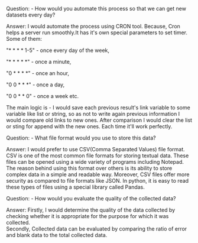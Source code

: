 Question:     - How would you automate this process so that we can get new datasets every day?


Answer:       I would automate the process using CRON tool. Because, Cron helps a server run smoothly.It has it's own special parameters to set timer. Some of them: 

"* * * * 1-5" -  	once every day of the week,

"* * * * *" - once a minute,

"0 * * * *" - once an hour,

"0 0 * * *" - once a day,

"0 0 * * 0" - once a week etc.

The main logic is - 
I would save each previous result's link variable to some variable like list or string, so as not to write again previous information I would compare old links to new ones. After comparison I would clear the list or sting for append with the new ones. Each time it'll work perfectly.





Question:     - What file format would you use to store this data?


Answer:       I would prefer to use CSV(Comma Separated Values) file format. CSV is one of the most common file formats for storing textual data.
These files can be opened using a wide variety of programs including Notepad. The reason behind using this format over others is its ability to store complex data in a simple and readable way.
Moreover, CSV files offer more security as compared to file formats like JSON. In python, it is easy to read these types of files using a special library called Pandas.





Question:    - How would you evaluate the quality of the collected data?


Answer:       Firstly, I would determine the quality of the data collected by checking whether it is appropriate for the purpose for which it was collected.  
Secondly, Collected data can be evaluated by comparing the ratio of error and blank data to the total collected data.

